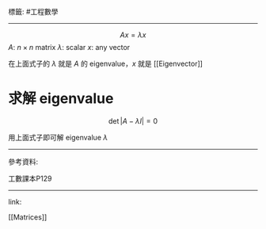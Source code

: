 標籤: #工程數學 

---

$$Ax = \lambda x$$
$A$: $n \times n$ matrix
$\lambda$: scalar
$x$: any vector

在上面式子的 $\lambda$ 就是 $A$ 的 eigenvalue，$x$ 就是 [[Eigenvector]]

# 求解 eigenvalue

$$\det \vert A - \lambda I\vert = 0$$

用上面式子即可解 eigenvalue $\lambda$

---

參考資料:

工數課本P129

---

link:

[[Matrices]]